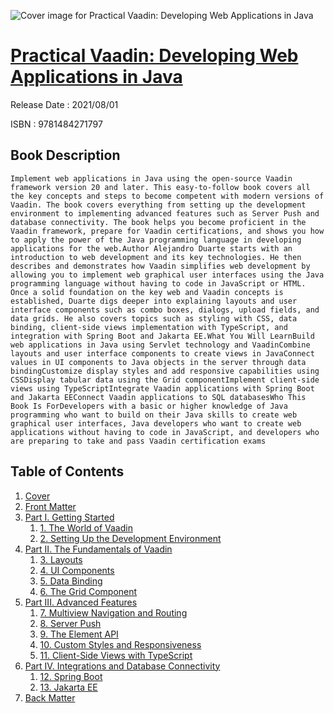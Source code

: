![Cover image for Practical Vaadin: Developing Web Applications in Java](https://imgdetail.ebookreading.net/cover/cover/202109/EB9781484271797.jpg)

[Practical Vaadin: Developing Web Applications in Java](https://ebookreading.net/view/book/Practical+Vaadin%3A+Developing+Web+Applications+in+Java-EB9781484271797_1.html "Practical Vaadin: Developing Web Applications in Java")
====================================================================================================================

Release Date : 2021/08/01

ISBN : 9781484271797

Book Description
-----------------


    Implement web applications in Java using the open-source Vaadin framework version 20 and later. This easy-to-follow book covers all the key concepts and steps to become competent with modern versions of Vaadin. The book covers everything from setting up the development environment to implementing advanced features such as Server Push and database connectivity. The book helps you become proficient in the Vaadin framework, prepare for Vaadin certifications, and shows you how to apply the power of the Java programming language in developing applications for the web.Author Alejandro Duarte starts with an introduction to web development and its key technologies. He then describes and demonstrates how Vaadin simplifies web development by allowing you to implement web graphical user interfaces using the Java programming language without having to code in JavaScript or HTML. Once a solid foundation on the key web and Vaadin concepts is established, Duarte digs deeper into explaining layouts and user interface components such as combo boxes, dialogs, upload fields, and data grids. He also covers topics such as styling with CSS, data binding, client-side views implementation with TypeScript, and integration with Spring Boot and Jakarta EE.What You Will LearnBuild web applications in Java using Servlet technology and VaadinCombine layouts and user interface components to create views in JavaConnect values in UI components to Java objects in the server through data bindingCustomize display styles and add responsive capabilities using CSSDisplay tabular data using the Grid componentImplement client-side views using TypeScriptIntegrate Vaadin applications with Spring Boot and Jakarta EEConnect Vaadin applications to SQL databasesWho This Book Is ForDevelopers with a basic or higher knowledge of Java programming who want to build on their Java skills to create web graphical user interfaces, Java developers who want to create web applications without having to code in JavaScript, and developers who are preparing to take and pass Vaadin certification exams
  

Table of Contents
-----------------

1. [Cover](https://ebookreading.net/view/book/Practical+Vaadin%3A+Developing+Web+Applications+in+Java-EB9781484271797_1.html)
1. [Front Matter](https://ebookreading.net/view/book/Practical+Vaadin%3A+Developing+Web+Applications+in+Java-EB9781484271797_2.html)
1. [Part I. Getting Started](https://ebookreading.net/view/book/Practical+Vaadin%3A+Developing+Web+Applications+in+Java-EB9781484271797_3.html)
    1. [1.&nbsp;The World of Vaadin](https://ebookreading.net/view/book/Practical+Vaadin%3A+Developing+Web+Applications+in+Java-EB9781484271797_4.html)
    1. [2.&nbsp;Setting Up the Development Environment](https://ebookreading.net/view/book/Practical+Vaadin%3A+Developing+Web+Applications+in+Java-EB9781484271797_5.html)
1. [Part II. The Fundamentals of Vaadin](https://ebookreading.net/view/book/Practical+Vaadin%3A+Developing+Web+Applications+in+Java-EB9781484271797_6.html)
    1. [3.&nbsp;Layouts](https://ebookreading.net/view/book/Practical+Vaadin%3A+Developing+Web+Applications+in+Java-EB9781484271797_7.html)
    1. [4.&nbsp;UI Components](https://ebookreading.net/view/book/Practical+Vaadin%3A+Developing+Web+Applications+in+Java-EB9781484271797_8.html)
    1. [5.&nbsp;Data Binding](https://ebookreading.net/view/book/Practical+Vaadin%3A+Developing+Web+Applications+in+Java-EB9781484271797_9.html)
    1. [6.&nbsp;The Grid Component](https://ebookreading.net/view/book/Practical+Vaadin%3A+Developing+Web+Applications+in+Java-EB9781484271797_10.html)
1. [Part III. Advanced Features](https://ebookreading.net/view/book/Practical+Vaadin%3A+Developing+Web+Applications+in+Java-EB9781484271797_11.html)
    1. [7.&nbsp;Multiview Navigation and Routing](https://ebookreading.net/view/book/Practical+Vaadin%3A+Developing+Web+Applications+in+Java-EB9781484271797_12.html)
    1. [8.&nbsp;Server Push](https://ebookreading.net/view/book/Practical+Vaadin%3A+Developing+Web+Applications+in+Java-EB9781484271797_13.html)
    1. [9.&nbsp;The Element API](https://ebookreading.net/view/book/Practical+Vaadin%3A+Developing+Web+Applications+in+Java-EB9781484271797_14.html)
    1. [10.&nbsp;Custom Styles and Responsiveness](https://ebookreading.net/view/book/Practical+Vaadin%3A+Developing+Web+Applications+in+Java-EB9781484271797_15.html)
    1. [11.&nbsp;Client-Side Views with TypeScript](https://ebookreading.net/view/book/Practical+Vaadin%3A+Developing+Web+Applications+in+Java-EB9781484271797_16.html)
1. [Part IV. Integrations and Database Connectivity](https://ebookreading.net/view/book/Practical+Vaadin%3A+Developing+Web+Applications+in+Java-EB9781484271797_17.html)
    1. [12.&nbsp;Spring Boot](https://ebookreading.net/view/book/Practical+Vaadin%3A+Developing+Web+Applications+in+Java-EB9781484271797_18.html)
    1. [13.&nbsp;Jakarta EE](https://ebookreading.net/view/book/Practical+Vaadin%3A+Developing+Web+Applications+in+Java-EB9781484271797_19.html)
1. [Back Matter](https://ebookreading.net/view/book/Practical+Vaadin%3A+Developing+Web+Applications+in+Java-EB9781484271797_20.html)
